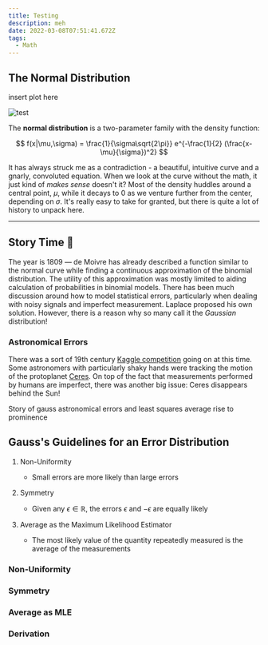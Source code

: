 ```yaml
---
title: Testing
description: meh
date: 2022-03-08T07:51:41.672Z
tags:
  - Math
---
```

## The Normal Distribution

insert plot here

![test](test.jpg "IEEE-754 32-bit floating-point number")

The **normal distribution** is a two-parameter family with the density function:

$$
f(x|\mu,\sigma) = \frac{1}{\sigma\sqrt{2\pi}} e^{-\frac{1}{2} (\frac{x-\mu}{\sigma})^2}
$$

It has always struck me as a contradiction - a beautiful, intuitive curve and a gnarly, convoluted equation. When we look at the curve without the math, it just kind of *makes sense* doesn't it? Most of the density huddles around a central point, $\mu$, while it decays to $0$ as we venture further from the center, depending on $\sigma$. It's really easy to take for granted, but there is quite a lot of history to unpack here.

- - -

## Story Time 📖

The year is 1809 &mdash; de Moivre has already described a function similar to the normal curve while finding a continuous approximation of the binomial distribution. The utility of this approximation was mostly limited to aiding calculation of probabilities in binomial models. There has been much discussion around how to model statistical errors, particularly when dealing with noisy signals and imperfect measurement. Laplace proposed his own solution. However, there is a reason why so many call it the *Gaussian* distribution!

### Astronomical Errors

There was a sort of 19th century [Kaggle competition](link) going on at this time. Some astronomers with particularly shaky hands were tracking the motion of the protoplanet [Ceres](<>). On top of the fact that measurements performed by humans are imperfect, there was another big issue: Ceres disappears behind the Sun! 

Story of gauss astronomical errors and least squares average rise to prominence

## Gauss's Guidelines for an Error Distribution

1. Non-Uniformity

   * Small errors are more likely than large errors
2. Symmetry

   * Given any $\epsilon \in \mathbb{R}$, the errors $\epsilon$ and $-\epsilon$ are equally likely
3. Average as the Maximum Likelihood Estimator

   * The most likely value of the quantity repeatedly measured is the average of the measurements

### Non-Uniformity

### Symmetry

### Average as MLE

### Derivation

[^1]: Gauss’s Derivation of the Normal Distribution and the Method of Least Squares, 1809. (n.d.). A History of Parametric Statistical Inference from Bernoulli to Fisher, 1713–1935, 55–61. doi:10.1007/978-0-387-46409-1_7
[^2]: The Evolution of the Normal Distribution, Mathematics Magazine